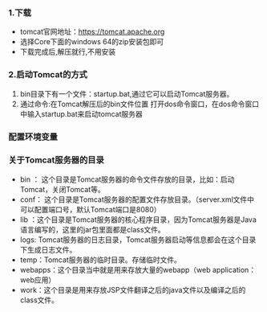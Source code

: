 





### 1.下载

- tomcat官网地址：https://tomcat.apache.org
- 选择Core下面的windows 64的zip安装包即可
- 下载完成后,解压就行,不用安装

### 2.启动Tomcat的方式

1. bin目录下有一个文件：startup.bat,通过它可以启动Tomcat服务器。
2. 通过命令:在Tomcat解压后的bin文件位置 打开dos命令窗口，在dos命令窗口中输入startup.bat来启动tomcat服务器



### 配置环境变量

### 关于Tomcat服务器的目录

- bin ： 这个目录是Tomcat服务器的命令文件存放的目录，比如：启动Tomcat，关闭Tomcat等。
- conf： 这个目录是Tomcat服务器的配置文件存放目录。（server.xml文件中可以配置端口号，默认Tomcat端口是8080）
- lib ：这个目录是Tomcat服务器的核心程序目录，因为Tomcat服务器是Java语言编写的，这里的jar包里面都是class文件。
- logs: Tomcat服务器的日志目录，Tomcat服务器启动等信息都会在这个目录下生成日志文件。
- temp：Tomcat服务器的临时目录。存储临时文件。
- webapps：这个目录当中就是用来存放大量的webapp（web application：web应用）
- work：这个目录是用来存放JSP文件翻译之后的java文件以及编译之后的class文件。

